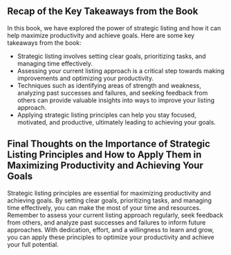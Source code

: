 
Recap of the Key Takeaways from the Book
----------------------------------------

In this book, we have explored the power of strategic listing and how it can help maximize productivity and achieve goals. Here are some key takeaways from the book:

* Strategic listing involves setting clear goals, prioritizing tasks, and managing time effectively.
* Assessing your current listing approach is a critical step towards making improvements and optimizing your productivity.
* Techniques such as identifying areas of strength and weakness, analyzing past successes and failures, and seeking feedback from others can provide valuable insights into ways to improve your listing approach.
* Applying strategic listing principles can help you stay focused, motivated, and productive, ultimately leading to achieving your goals.

Final Thoughts on the Importance of Strategic Listing Principles and How to Apply Them in Maximizing Productivity and Achieving Your Goals
------------------------------------------------------------------------------------------------------------------------------------------

Strategic listing principles are essential for maximizing productivity and achieving goals. By setting clear goals, prioritizing tasks, and managing time effectively, you can make the most of your time and resources. Remember to assess your current listing approach regularly, seek feedback from others, and analyze past successes and failures to inform future approaches. With dedication, effort, and a willingness to learn and grow, you can apply these principles to optimize your productivity and achieve your full potential.
